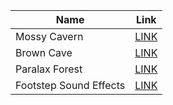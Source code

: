 |Name | Link |
|----------|-----|
| Mossy Cavern | [LINK](https://maaot.itch.io/mossy-cavern) |
| Brown Cave | [LINK](https://maaot.itch.io/2d-browncave-assets)|
| Paralax Forest | [LINK](https://edermunizz.itch.io/free-pixel-art-forest)|
| Footstep Sound Effects| [LINK](https://mayragandra.itch.io/free-footsteps-sound-effects)|